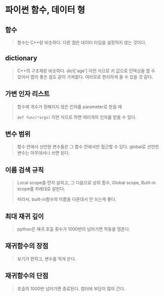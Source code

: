 # 파이썬 함수, 데이터 형

## 함수

> 함수는 C++랑 비슷하다. 다른 점은 데이터 타입을 설정하지 않는 것이다.

## dictionary

> C++의 구조체랑 비슷하다. dict['age'] 이런 식으로 키 값으로 인덱싱을 할 수 있어서 맵의 좋은 점도 같이 가져왔다. 여러모로 편리하게 쓸 수 있을 것 같다.

## 가변 인자 리스트

> 함수에 개수가 정해지지 않은 인자를 parameter로 받을 때
>
> `def func(*args)` 이런 식으로 하면 여러개의 인자를 받을 수 있다.

## 변수 범위

> 함수 안에서 선언한 변수들은 그 함수 안에서만 접근할 수 있다. global로 선언한 변수는 아무데서나 쓰면 된다.

## 이름 검색 규칙

> Local scope를 먼저 살피고, 그 다음으로 상위 함수, Global scope, Built-in scope를 차례대로 살핀다.
>
> 따라서, built-in함수의 이름을 다른데서 안 쓰는게 좋다.

## 최대 재귀 깊이

> python은 재귀 호출 횟수가 1000번이 넘어가면 작동을 멈춘다.

## 재귀함수의 장점

> 보기가 편하고, 변수를 적게 쓴다.

## 재귀함수의 단점

> 호출의 1000번 넘어가면 종료된다. 컴터에 부담이 많이 간다.
